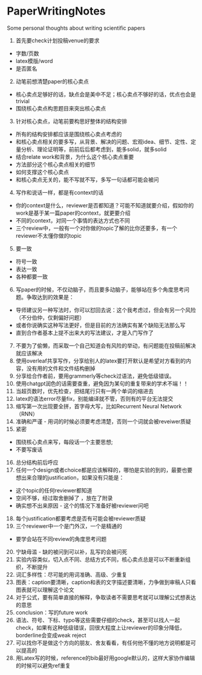 # PaperWritingNotes
Some personal thoughts about writing scientific papers

1. 首先要check计划投稿venue的要求
* 字数/页数
* latex模版/word
* 是否匿名
  
2. 动笔前想清楚paper的核心卖点
* 核心卖点足够好的话，缺点会是美中不足；核心卖点不够好的话，优点也会是trivial
* 围绕核心卖点构思题目来突出核心卖点
  
3. 针对核心卖点，动笔前要构思好整体的结构安排
* 所有的结构安排都应该是围绕核心卖点考虑的
* 和核心卖点相关的要多写，从背景、解决的问题、宏观idea、细节、定性、定量分析、理论证明等，前前后后都考虑到，能多solid，就多solid
* 结合relate work和背景，为什么这个核心卖点重要
* 方法部分这个核心卖点相关的细节
* 如何支撑这个核心卖点
* 和核心卖点无关的，能不写就不写，多写一句话都可能会被问
  
4. 写作和说话一样，都是有context的话
* 你的context是什么，reviewer是否都知道？可能不知道就要介绍，假如你的work是基于某一篇paper的context，就更要介绍
* 不同的context，对同一个事情的表达方式也不同
* 三个review中，一般有一个对你做的topic了解的比你还要多，有一个reviewer不太懂你做的topic
  
5. 要一致
* 符号一致
* 表达一致
* 各种都要一致
  
6. 写paper的时候，不仅动脑子，而且要多动脑子，能够站在多个角度思考问题。争取达到的效果是：
* 导师建议另一种写法时，你可以怼回去说：这个我考虑过，但会有另一个风险（不分伯仲，仅剩偏好问题）
* 或者你说确实这种写法更好，但是目前的方法确实有某个缺陷无法那么写
* 直到合作者基本上提不出来大的写法建议，才是入门写作了
  
7. 不要为了偷懒，而采取一个自己知道会有风险的举动，有问题能在投稿前解决就应该解决
8. 使用overleaf共享写作，分享给别人的latex要打开默认是希望对方看到的内容，没有用的文件和文件结构删掉
9. 分享给合作者前，要用grammerly等check过语法，避免低级错误。
10. 使用chatgpt润色的话需要查重，避免因为某句的重复带来的学术不端！！
11. 当超页数时，优先检查，把结尾行只有一两个单词的缩进去
12. latex的语法error尽量fix，别能编译就不管，否则有的平台无法提交
13. 缩写第一次出现要全拼，首字母大写，比如Recurrent Neural Network （RNN）
14. 准确和严谨 - 用词的时候必须要考虑清楚，否则一个词就会被reveiwer质疑
15. 紧密
* 围绕核心卖点来写，每段话一个主要思想;
* 不要写废话 
16. 总分结构前后呼应 
17. 任何一个design或者choice都是应该解释的，哪怕是实验的到的，最要也要想出来合理的justification，如果没有只能是： 
* 这个topic的任何reviewer都知道 
* 空间不够，经过取舍删掉了 ，放在了附录
* 确实想不出来原因 - 这个的情况下准备好被reviewer问吧 
18. 每个justification都要考虑是否有可能会被reviewer质疑 
19. 三个reviewer中一个是门外汉，一个是精通的
* 要学会站在不同review的角度思考问题 
20. 宁缺毋滥 - 缺的被问到可以补，乱写的会被问死 
21. 实验内容类似，切入点不同、总结方式不同，核心卖点总是可以不断重新组织，不断提升 
22. 词汇多样性：尽可能的用词准确、高级、少重复 
23. 图表：caption要清晰，caption和表的文字描述要清晰，力争做到审稿人只看图表就可以理解这个论文 
24. 对于公式，要有简单直接的解释，争取读者不需要思考就可以理解公式想表达的意思
25. conclusion：写的future work 
26. 语法、符号、下标、typo等这些需要仔细的check，甚至可以找人一起check，如果有这种低级错误，回很大程度上让reviewer的印象分降低，borderline会变成weak reject 
27. 可以找你不是做这个方向的朋友、舍友看看，有任何他不懂的地方说明都是可以提高的
28. 用Latex写的时候，reference的bib最好用google默认的，这样大家协作编辑的时候可以避免ref重复
